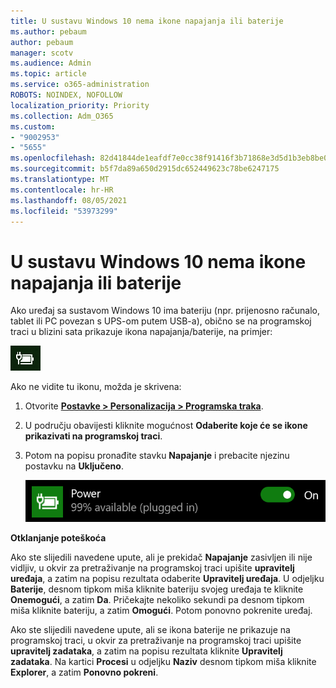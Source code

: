 ```yaml
---
title: U sustavu Windows 10 nema ikone napajanja ili baterije
ms.author: pebaum
author: pebaum
manager: scotv
ms.audience: Admin
ms.topic: article
ms.service: o365-administration
ROBOTS: NOINDEX, NOFOLLOW
localization_priority: Priority
ms.collection: Adm_O365
ms.custom:
- "9002953"
- "5655"
ms.openlocfilehash: 82d41844de1eafdf7e0cc38f91416f3b71868e3d5d1b3eb8be0f10abd701ddc8
ms.sourcegitcommit: b5f7da89a650d2915dc652449623c78be6247175
ms.translationtype: MT
ms.contentlocale: hr-HR
ms.lasthandoff: 08/05/2021
ms.locfileid: "53973299"
---
```

# <a name="power-or-battery-icon-missing-in-windows-10"></a>U sustavu Windows 10 nema ikone napajanja ili baterije

Ako uređaj sa sustavom Windows 10 ima bateriju (npr. prijenosno računalo, tablet ili PC povezan s UPS-om putem USB-a), obično se na programskoj traci u blizini sata prikazuje ikona napajanja/baterije, na primjer:

![Ikona baterije](media/battery-icon.png)

Ako ne vidite tu ikonu, možda je skrivena:

1. Otvorite **[Postavke > Personalizacija > Programska traka](ms-settings:taskbar?activationSource=GetHelp)**.

2. U području obavijesti kliknite mogućnost **Odaberite koje će se ikone prikazivati na programskoj traci**.

3. Potom na popisu pronađite stavku **Napajanje** i prebacite njezinu postavku na **Uključeno**.

    ![Prikaži ikonu napajanja na programskoj traci](media/power-icon-on.png)

**Otklanjanje poteškoća**

Ako ste slijedili navedene upute, ali je prekidač **Napajanje** zasivljen ili nije vidljiv, u okvir za pretraživanje na programskoj traci upišite **upravitelj uređaja**, a zatim na popisu rezultata odaberite **Upravitelj uređaja**. U odjeljku **Baterije**, desnom tipkom miša kliknite bateriju svojeg uređaja te kliknite **Onemogući**, a zatim **Da**. Pričekajte nekoliko sekundi pa desnom tipkom miša kliknite bateriju, a zatim **Omogući**. Potom ponovno pokrenite uređaj.

Ako ste slijedili navedene upute, ali se ikona baterije ne prikazuje na programskoj traci, u okvir za pretraživanje na programskoj traci upišite **upravitelj zadataka**, a zatim na popisu rezultata kliknite **Upravitelj zadataka**. Na kartici **Procesi** u odjeljku **Naziv** desnom tipkom miša kliknite **Explorer**, a zatim **Ponovno pokreni**.
